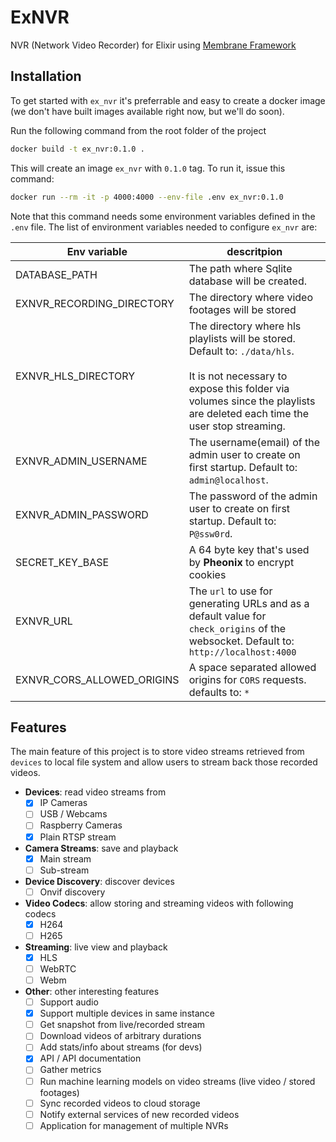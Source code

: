 # ExNVR

NVR (Network Video Recorder) for Elixir using [Membrane Framework](https://github.com/membraneframework)

## Installation

To get started with `ex_nvr` it's preferrable and easy to create a docker image (we don't have built images available right now, but we'll do soon).

Run the following command from the root folder of the project
```bash
docker build -t ex_nvr:0.1.0 .
```

This will create an image `ex_nvr` with `0.1.0` tag. To run it, issue this command:
```bash
docker run --rm -it -p 4000:4000 --env-file .env ex_nvr:0.1.0
```

Note that this command needs some environment variables defined in the `.env` file. The list of environment 
variables needed to configure `ex_nvr` are:

| **Env variable** | **descritpion** |
|------------------|-----------------|
| DATABASE_PATH    | The path where Sqlite database will be created. |
| EXNVR_RECORDING_DIRECTORY | The directory where video footages will be stored |
| EXNVR_HLS_DIRECTORY | The directory where hls playlists will be stored. Default to: `./data/hls`. <br/><br/>It is not necessary to expose this folder via volumes since the playlists are deleted each time the user stop streaming.
| EXNVR_ADMIN_USERNAME | The username(email) of the admin user to create on first startup. Default to: `admin@localhost`. |
| EXNVR_ADMIN_PASSWORD | The password of the admin user to create on first startup. Default to: `P@ssw0rd`. |
| SECRET_KEY_BASE  | A 64 byte key that's used by **Pheonix** to encrypt cookies |
| EXNVR_URL | The `url` to use for generating URLs and as a default value for `check_origins` of the websocket. Default to: `http://localhost:4000` |
| EXNVR_CORS_ALLOWED_ORIGINS | A space separated allowed origins for `CORS` requests. defaults to: `*` |

## Features

The main feature of this project is to store video streams retrieved from `devices` to local file system and allow users to stream back those recorded videos.  

 * **Devices**: read video streams from
   - [x] IP Cameras
   - [ ] USB / Webcams
   - [ ] Raspberry Cameras
   - [x] Plain RTSP stream

* **Camera Streams**: save and playback
   - [x] Main stream
   - [ ] Sub-stream

* **Device Discovery**: discover devices
   - [ ] Onvif discovery

* **Video Codecs**: allow storing and streaming videos with following codecs
   - [x] H264
   - [ ] H265

* **Streaming**: live view and playback
   - [x] HLS
   - [ ] WebRTC
   - [ ] Webm

* **Other**: other interesting features
   - [ ] Support audio
   - [x] Support multiple devices in same instance
   - [ ] Get snapshot from live/recorded stream
   - [ ] Download videos of arbitrary durations
   - [ ] Add stats/info about streams (for devs)
   - [x] API / API documentation
   - [ ] Gather metrics
   - [ ] Run machine learning models on video streams (live video / stored footages)
   - [ ] Sync recorded videos to cloud storage
   - [ ] Notify external services of new recorded videos
   - [ ] Application for management of multiple NVRs